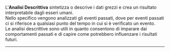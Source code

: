 L'**Analisi Descrittiva** sintetizza o descrive i dati grezzi e crea un risultato interpretabile dagli esseri umani.<br />
Nello specifico vengono analizzati gli eventi passati, dove per eventi passati ci si riferisce a qualsiasi punto del tempo in cui si è verificato un evento.<br />
Le analisi descrittive sono utili in quanto consentono di imparare dai comportamenti passati e di capire come potrebbero influenzare i risultati futuri.<br />

---------------------------------------------------------------